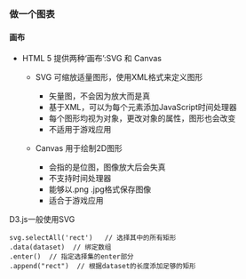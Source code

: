 ### 做一个图表

#### 画布

* HTML 5 提供两种‘画布’:SVG 和 Canvas

   - SVG 可缩放适量图形，使用XML格式来定义图形
   	 - 矢量图，不会因为放大而是真
   	 - 基于XML，可以为每个元素添加JavaScript时间处理器
   	 - 每个图形均视为对象，更改对象的属性，图形也会改变
   	 - 不适用于游戏应用

   - Canvas 用于绘制2D图形
   	 - 会指的是位图，图像放大后会失真
   	 - 不支持时间处理器
   	 - 能够以.png .jpg格式保存图像
   	 - 适合于游戏应用

D3.js一般使用SVG

```
svg.selectAll('rect')   // 选择其中的所有矩形
.data(dataset)  // 绑定数组
.enter()  // 指定选择集的enter部分
.append("rect")  // 根据dataset的长度添加足够的矩形
```	